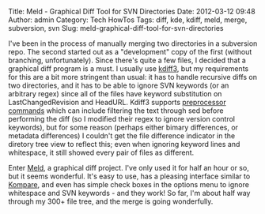 Title: Meld - Graphical Diff Tool for SVN Directories
Date: 2012-03-12 09:48
Author: admin
Category: Tech HowTos
Tags: diff, kde, kdiff, meld, merge, subversion, svn
Slug: meld-graphical-diff-tool-for-svn-directories

I've been in the process of manually merging two directories in a
subversion repo. The second started out as a "development" copy of the
first (without branching, unfortunately). Since there's quite a few
files, I decided that a graphical diff program is a must. I usually use
[kdiff3][], but my requirements for this are a bit more stringent than
usual: it has to handle recursive diffs on two directories, and it has
to be able to ignore SVN keywords (or an arbitrary regex) since all of
the files have keyword substitution on LastChangedRevision and HeadURL.
Kdiff3 supports [preprocessor commands][] which can include filtering
the text through sed before performing the diff (so I modified their
regex to ignore version control keywords), but for some reason (perhaps
either bimary differences, or metadata differences) I couldn't get the
file difference indicator in the diretory tree view to reflect this;
even when ignoring keyword lines and whitespace, it still showed every
pair of files as different.

Enter [Meld][], a graphical diff project. I've only used it for half an
hour or so, but it seems wonderful. It's easy to use, has a pleasing
interface similar to [Kompare][], and even has simple check boxes in the
options menu to ignore whitespace and SVN keywords - and they work! So
far, I'm about half way through my 300+ file tree, and the merge is
going wonderfully.

  [kdiff3]: http://kdiff3.sourceforge.net
  [preprocessor commands]: http://kdiff3.sourceforge.net/doc/preprocessors.html
  [Meld]: http://meldmerge.org/
  [Kompare]: http://www.caffeinated.me.uk/kompare/
